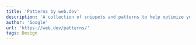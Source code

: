 ```yaml
---
title: 'Patterns by web.dev'
description: 'A collection of snippets and patterns to help optimize your web projects.'
author: 'Google'
url: 'https://web.dev/patterns/'
tags: Design
---
```


